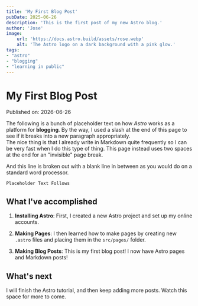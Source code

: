 ```yaml
---
title: 'My First Blog Post'
pubDate: 2025-06-26
description: 'This is the first post of my new Astro blog.'
author: 'Jose'
image:
    url: 'https://docs.astro.build/assets/rose.webp'
    alt: 'The Astro logo on a dark background with a pink glow.'
tags: 
- "astro"
- "blogging"
- "learning in public"
---
```

# My First Blog Post

Published on: 2026-06-26

The following is a bunch of placeholder text on how _Astro_ works as a platform for **blogging**. By the way, I used a slash at the end of this page to see if it breaks into a new paragraph appropriately.\
The nice thing is that I already write in Markdown quite frequently so I can be very fast when I do this type of thing. This page instead uses two spaces at the end for an "invisible" page break.  

And this line is broken out with a blank line in between as you would do on a standard word processor.

`Placeholder Text Follows`

## What I've accomplished

1. **Installing Astro**: First, I created a new Astro project and set up my online accounts.

2. **Making Pages**: I then learned how to make pages by creating new `.astro` files and placing them in the `src/pages/` folder.

3. **Making Blog Posts**: This is my first blog post! I now have Astro pages and Markdown posts!

## What's next

I will finish the Astro tutorial, and then keep adding more posts. Watch this space for more to come.